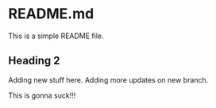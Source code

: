 # README.md

This is a simple README file.

## Heading 2

Adding new stuff here.
Adding more updates on new branch.

This is gonna suck!!!
